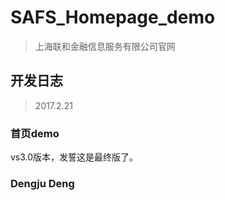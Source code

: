 # SAFS_Homepage_demo
>上海联和金融信息服务有限公司官网

## 开发日志

>2017.2.21

### 首页demo

vs3.0版本，发誓这是最终版了。

### Dengju Deng


